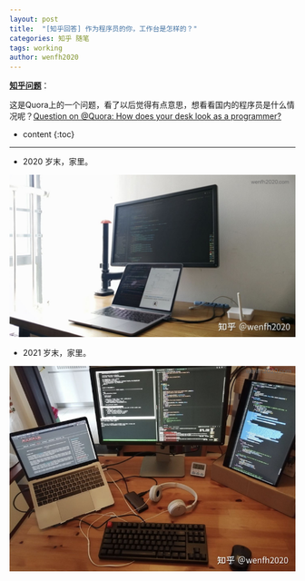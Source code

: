 ```yaml
---
layout: post
title:  "[知乎回答] 作为程序员的你，工作台是怎样的？"
categories: 知乎 随笔
tags: working
author: wenfh2020
---
```


[**知乎问题**](https://www.zhihu.com/question/49011925/answer/2261306623)：

这是Quora上的一个问题，看了以后觉得有点意思，想看看国内的程序员是什么情况呢？[Question on @Quora: How does your desk look as a programmer?](https://www.quora.com/How-does-your-desk-look-as-a-programmer?srid=uLMT5&share=db5c2286)




* content
{:toc}

---

* 2020 岁末，家里。

<div align=center><img src="/images/2021-12-31-10-11-15.png" data-action="zoom"/></div>

* 2021 岁末，家里。

<div align=center><img src="/images/2021-12-31-10-10-45.png" data-action="zoom"/></div>